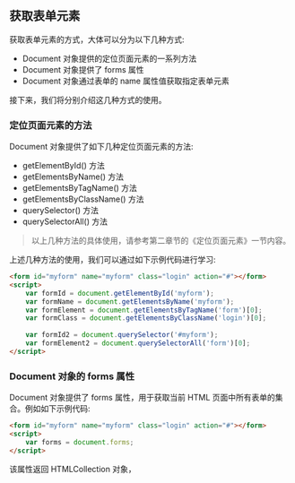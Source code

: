 ## 获取表单元素

获取表单元素的方式，大体可以分为以下几种方式:

- Document 对象提供的定位页面元素的一系列方法
- Document 对象提供了 forms 属性
- Document 对象通过表单的 name 属性值获取指定表单元素

接下来，我们将分别介绍这几种方式的使用。

### 定位页面元素的方法

Document 对象提供了如下几种定位页面元素的方法:

- getElementById() 方法
- getElementsByName() 方法
- getElementsByTagName() 方法
- getElementsByClassName() 方法
- querySelector() 方法
- querySelectorAll() 方法

> 以上几种方法的具体使用，请参考第二章节的《定位页面元素》一节内容。

上述几种方法的使用，我们可以通过如下示例代码进行学习:

```html
<form id="myform" name="myform" class="login" action="#"></form>
<script>
    var formId = document.getElementById('myform');
    var formName = document.getElementsByName('myform');
    var formElement = document.getElementsByTagName('form')[0];
    var formClass = document.getElementsByClassName('login')[0];
    
    var formId2 = document.querySelector('#myform');
    var formElement2 = document.querySelectorAll('form')[0];
</script>
```

### Document 对象的 forms 属性

Document 对象提供了 forms 属性，用于获取当前 HTML 页面中所有表单的集合。例如如下示例代码:

```html
<form id="myform" name="myform" class="login" action="#"></form>
<script>
    var forms = document.forms;
</script>
```

该属性返回 HTMLCollection 对象，